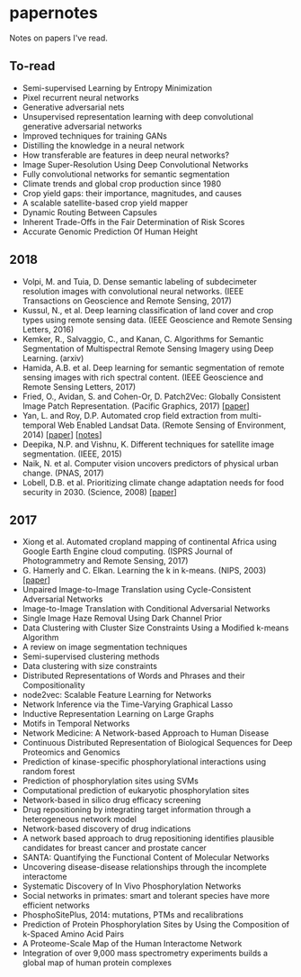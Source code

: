 # papernotes
Notes on papers I've read.

## To-read
* Semi-supervised Learning by Entropy Minimization
* Pixel recurrent neural networks
* Generative adversarial nets
* Unsupervised representation learning with deep convolutional generative adversarial networks
* Improved techniques for training GANs
* Distilling the knowledge in a neural network
* How transferable are features in deep neural networks?
* Image Super-Resolution Using Deep Convolutional Networks
* Fully convolutional networks for semantic segmentation
* Climate trends and global crop production since 1980
* Crop yield gaps: their importance, magnitudes, and causes
* A scalable satellite-based crop yield mapper
* Dynamic Routing Between Capsules
* Inherent Trade-Offs in the Fair Determination of Risk Scores
* Accurate Genomic Prediction Of Human Height

## 2018
* Volpi, M. and Tuia, D. Dense semantic labeling of subdecimeter resolution images with convolutional neural networks. (IEEE Transactions on Geoscience and Remote Sensing, 2017)
* Kussul, N., et al. Deep learning classification of land cover and crop types using remote sensing data. (IEEE Geoscience and Remote Sensing Letters, 2016)
* Kemker, R., Salvaggio, C., and Kanan, C. Algorithms for Semantic Segmentation of Multispectral Remote Sensing Imagery using Deep Learning. (arxiv)
* Hamida, A.B. et al. Deep learning for semantic segmentation of remote sensing images with rich spectral content. (IEEE Geoscience and Remote Sensing Letters, 2017)
* Fried, O., Avidan, S. and Cohen-Or, D. Patch2Vec: Globally Consistent Image Patch Representation. (Pacific Graphics, 2017) [[paper](http://www.ohadf.com/papers/FriedAvidanCohenOr_PG2017.pdf)]
* Yan, L. and Roy, D.P. Automated crop field extraction from multi-temporal Web Enabled Landsat Data. (Remote Sensing of Environment, 2014) [[paper](http://www.sciencedirect.com/science/article/pii/S0034425714000194)] [[notes](image_segmentation/automated_crop_field_extraction_from_landsat)]
* Deepika, N.P. and Vishnu, K. Different techniques for satellite image segmentation. (IEEE, 2015)
* Naik, N. et al. Computer vision uncovers predictors of physical urban change. (PNAS, 2017)
* Lobell, D.B. et al. Prioritizing climate change adaptation needs for food security in 2030. (Science, 2008) [[paper](http://science.sciencemag.org/content/319/5863/607)]

## 2017
* Xiong et al. Automated cropland mapping of continental Africa using Google Earth Engine cloud computing. (ISPRS Journal of Photogrammetry and Remote Sensing, 2017)
* G. Hamerly and C. Elkan. Learning the k in k-means. (NIPS, 2003) [[paper](https://papers.nips.cc/paper/2526-learning-the-k-in-k-means.pdf)]
* Unpaired Image-to-Image Translation using Cycle-Consistent Adversarial Networks
* Image-to-Image Translation with Conditional Adversarial Networks
* Single Image Haze Removal Using Dark Channel Prior
* Data Clustering with Cluster Size Constraints Using a Modified k-means Algorithm
* A review on image segmentation techniques
* Semi-supervised clustering methods
* Data clustering with size constraints
* Distributed Representations of Words and Phrases and their Compositionality
* node2vec: Scalable Feature Learning for Networks
* Network Inference via the Time-Varying Graphical Lasso
* Inductive Representation Learning on Large Graphs
* Motifs in Temporal Networks
* Network Medicine: A Network-based Approach to Human Disease
* Continuous Distributed Representation of Biological Sequences for Deep Proteomics and Genomics
* Prediction of kinase-specific phosphorylational interactions using random forest
* Prediction of phosphorylation sites using SVMs
* Computational prediction of eukaryotic phosphorylation sites
* Network-based in silico drug efficacy screening
* Drug repositioning by integrating target information through a heterogeneous network model
* Network-based discovery of drug indications
* A network based approach to drug repositioning identifies plausible candidates for breast cancer and prostate cancer
* SANTA: Quantifying the Functional Content of Molecular Networks
* Uncovering disease-disease relationships through the incomplete interactome
* Systematic Discovery of In Vivo Phosphorylation Networks
* Social networks in primates: smart and tolerant species have more efficient networks
* PhosphoSitePlus, 2014: mutations, PTMs and recalibrations
* Prediction of Protein Phosphorylation Sites by Using the Composition of k-Spaced Amino Acid Pairs
* A Proteome-Scale Map of the Human Interactome Network
* Integration of over 9,000 mass spectrometry experiments builds a global map of human protein complexes
